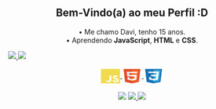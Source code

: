 <h2 align="center"> Bem-Vindo(a) ao meu Perfil :D </h2>
<p align="center">
• Me chamo Davi, tenho 15 anos.
<br>
• Aprendendo <b>JavaScript</b>, <b>HTML</b> e <b>CSS</b>.
</p>

<a href="https://github.com/DavidBurKing">
<img height="180em" src="https://github-readme-stats.vercel.app/api?username=DavidBurKing&show_icons=true&theme=github_dark&include_all_commits=true&count_private=true"/>
<img height="180em" src="https://github-readme-stats.vercel.app/api/top-langs/?username=DavidBurKing&layout=compact&langs_count=7&theme=github_dark"/>

<div align="center" style="display: inline_block"><br>
  <img align="center" alt="Davi-Js" height="30" width="40" src="https://raw.githubusercontent.com/devicons/devicon/master/icons/javascript/javascript-plain.svg">
  <img align="center" alt="Davi-HTML" height="30" width="40" src="https://raw.githubusercontent.com/devicons/devicon/master/icons/html5/html5-original.svg">
  <img align="center" alt="Davi-CSS" height="30" width="40" src="https://raw.githubusercontent.com/devicons/devicon/master/icons/css3/css3-original.svg">
</div>
<br/>
<div align="center">
  <a href="https://instagram.com/davi_ribeiro_bc" target="_blank"><img src="https://img.shields.io/badge/-Instagram-%23E4405F?style=for-the-badge&logo=instagram&logoColor=white" target="_blank"></a>
  <a href = "mailto:daviribeirobercocano@gmail.com"><img src="https://img.shields.io/badge/-Gmail-%23333?style=for-the-badge&logo=gmail&logoColor=white" target="_blank"> </a>
  <a href = "https://web.whatsapp.com/send?phone=5543996630183"><img src="https://img.shields.io/badge/WhatsApp-25D366?style=for-the-badge&logo=whatsapp&logoColor=white" target="_blank"></a>
</div>
